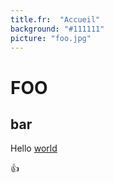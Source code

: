 ```yaml
---
title.fr:  "Accueil"
background: "#111111"
picture: "foo.jpg"
---
```


# FOO

## bar

Hello [world](http://www.google.com)

:+1:
